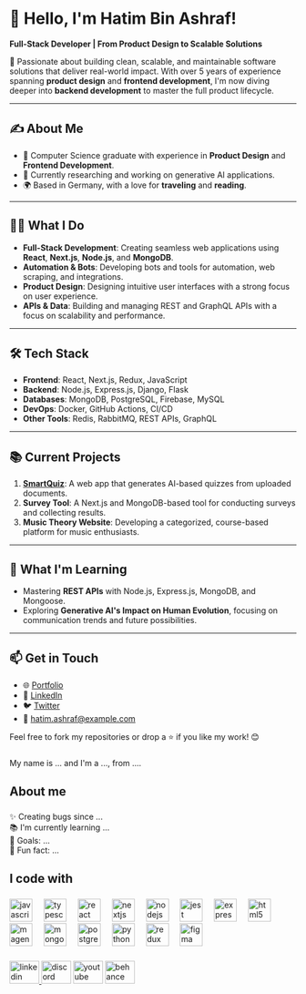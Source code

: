 # 👋 Hello, I'm Hatim Bin Ashraf!  
**Full-Stack Developer | From Product Design to Scalable Solutions**  

🚀 Passionate about building clean, scalable, and maintainable software solutions that deliver real-world impact. With over 5 years of experience spanning **product design** and **frontend development**, I'm now diving deeper into **backend development** to master the full product lifecycle.  

---

## ✍️ About Me  
- 💼 Computer Science graduate with experience in **Product Design** and **Frontend Development**.  
- 📖 Currently researching and working on generative AI applications.  
- 🌍 Based in Germany, with a love for **traveling** and **reading**.  

---

## 👨‍💻 What I Do  
- **Full-Stack Development**: Creating seamless web applications using **React**, **Next.js**, **Node.js**, and **MongoDB**.  
- **Automation & Bots**: Developing bots and tools for automation, web scraping, and integrations.  
- **Product Design**: Designing intuitive user interfaces with a strong focus on user experience.  
- **APIs & Data**: Building and managing REST and GraphQL APIs with a focus on scalability and performance.  

---

## 🛠 Tech Stack  
- **Frontend**: React, Next.js, Redux, JavaScript  
- **Backend**: Node.js, Express.js, Django, Flask  
- **Databases**: MongoDB, PostgreSQL, Firebase, MySQL  
- **DevOps**: Docker, GitHub Actions, CI/CD  
- **Other Tools**: Redis, RabbitMQ, REST APIs, GraphQL  

---

## 📚 Current Projects  
1. **[SmartQuiz](#)**: A web app that generates AI-based quizzes from uploaded documents.  
2. **Survey Tool**: A Next.js and MongoDB-based tool for conducting surveys and collecting results.  
3. **Music Theory Website**: Developing a categorized, course-based platform for music enthusiasts.  

---

## 🌟 What I'm Learning  
- Mastering **REST APIs** with Node.js, Express.js, MongoDB, and Mongoose.  
- Exploring **Generative AI's Impact on Human Evolution**, focusing on communication trends and future possibilities.  

---


## 📫 Get in Touch  
- 🌐 [Portfolio](#)  
- 🔗 [LinkedIn](#)  
- 🐦 [Twitter](#)  
- 📧 hatim.ashraf@example.com  

Feel free to fork my repositories or drop a ⭐️ if you like my work! 😊  

###

<p align="left">My name is ... and I'm a ..., from ....</p>

###

<h2 align="left">About me</h2>

###

<p align="left">✨ Creating bugs since ...<br>📚 I'm currently learning ...<br>🎯 Goals: ...<br>🎲 Fun fact: ...</p>

###

<h2 align="left">I code with</h2>

###

<div align="left">
  <img src="https://cdn.jsdelivr.net/gh/devicons/devicon/icons/javascript/javascript-original.svg" height="40" alt="javascript logo"  />
  <img width="12" />
  <img src="https://cdn.jsdelivr.net/gh/devicons/devicon/icons/typescript/typescript-original.svg" height="40" alt="typescript logo"  />
  <img width="12" />
  <img src="https://cdn.jsdelivr.net/gh/devicons/devicon/icons/react/react-original.svg" height="40" alt="react logo"  />
  <img width="12" />
  <img src="https://cdn.jsdelivr.net/gh/devicons/devicon/icons/nextjs/nextjs-original.svg" height="40" alt="nextjs logo"  />
  <img width="12" />
  <img src="https://cdn.jsdelivr.net/gh/devicons/devicon/icons/nodejs/nodejs-original.svg" height="40" alt="nodejs logo"  />
  <img width="12" />
  <img src="https://cdn.jsdelivr.net/gh/devicons/devicon/icons/jest/jest-plain.svg" height="40" alt="jest logo"  />
  <img width="12" />
  <img src="https://cdn.jsdelivr.net/gh/devicons/devicon/icons/express/express-original.svg" height="40" alt="express logo"  />
  <img width="12" />
  <img src="https://cdn.jsdelivr.net/gh/devicons/devicon/icons/html5/html5-original.svg" height="40" alt="html5 logo"  />
  <img width="12" />
  <img src="https://cdn.jsdelivr.net/gh/devicons/devicon/icons/magento/magento-original.svg" height="40" alt="magento logo"  />
  <img width="12" />
  <img src="https://cdn.jsdelivr.net/gh/devicons/devicon/icons/mongodb/mongodb-original.svg" height="40" alt="mongodb logo"  />
  <img width="12" />
  <img src="https://cdn.jsdelivr.net/gh/devicons/devicon/icons/postgresql/postgresql-original.svg" height="40" alt="postgresql logo"  />
  <img width="12" />
  <img src="https://cdn.jsdelivr.net/gh/devicons/devicon/icons/python/python-original.svg" height="40" alt="python logo"  />
  <img width="12" />
  <img src="https://cdn.jsdelivr.net/gh/devicons/devicon/icons/redux/redux-original.svg" height="40" alt="redux logo"  />
  <img width="12" />
  <img src="https://cdn.jsdelivr.net/gh/devicons/devicon/icons/figma/figma-original.svg" height="40" alt="figma logo"  />
</div>

###

<div align="left">
  <a href="www.linkedin.com/hatim-ashraf" target="_blank">
    <img src="https://raw.githubusercontent.com/maurodesouza/profile-readme-generator/master/src/assets/icons/social/linkedin/default.svg" width="52" height="40" alt="linkedin logo"  />
  </a>
  <img src="https://raw.githubusercontent.com/maurodesouza/profile-readme-generator/master/src/assets/icons/social/discord/default.svg" width="52" height="40" alt="discord logo"  />
  <img src="https://raw.githubusercontent.com/maurodesouza/profile-readme-generator/master/src/assets/icons/social/youtube/default.svg" width="52" height="40" alt="youtube logo"  />
  <img src="https://raw.githubusercontent.com/maurodesouza/profile-readme-generator/master/src/assets/icons/social/behance/default.svg" width="52" height="40" alt="behance logo"  />
</div>

###
